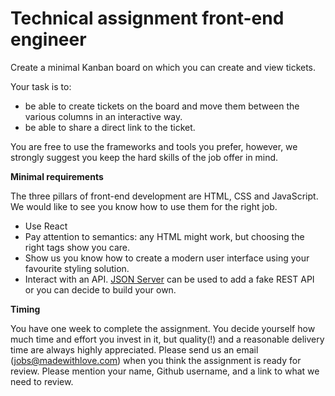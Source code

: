 # Technical assignment front-end engineer
Create a minimal Kanban board on which you can create and view tickets.

Your task is to:

- be able to create tickets on the board and move them between the various columns in an interactive way.
- be able to share a direct link to the ticket.

You are free to use the frameworks and tools you prefer, however, we strongly suggest you keep the hard skills of the job offer in mind.

**Minimal requirements**

The three pillars of front-end development are HTML, CSS and JavaScript. We would like to see you know how to use them for the right job.
* Use React
* Pay attention to semantics: any HTML might work, but choosing the right tags show you care.
* Show us you know how to create a modern user interface using your favourite styling solution.
* Interact with an API. [JSON Server](https://github.com/typicode/json-server) can be used to add a fake REST API or you can decide to build your own.

**Timing**

You have one week to complete the assignment. You decide yourself how much time and effort you invest in it, but quality(!) and a reasonable delivery time are always highly appreciated. 
Please send us an email (jobs@madewithlove.com) when you think the assignment is ready for review. Please mention your name, Github username, and a link to what we need to review.
